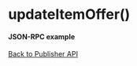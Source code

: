 updateItemOffer()
=================



#### JSON-RPC example



[Back to Publisher API](Reference/Publisher_API)
